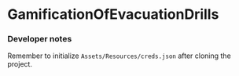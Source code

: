 # GamificationOfEvacuationDrills



### Developer notes
Remember to initialize `Assets/Resources/creds.json` after cloning the project.
